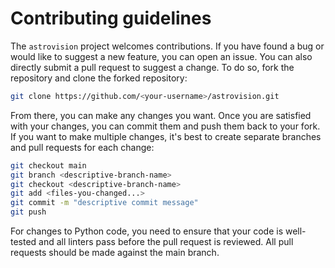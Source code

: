 # Contributing guidelines

The `astrovision` project welcomes contributions. If you have found a bug or would like to suggest a new feature, you can open an issue. You can also directly submit a pull request to suggest a change. To do so, fork the repository and clone the forked repository:

```bash
git clone https://github.com/<your-username>/astrovision.git
```

From there, you can make any changes you want. Once you are satisfied with your changes, you can commit them and push them back to your fork. If you want to make multiple changes, it's best to create separate branches and pull requests for each change:

```bash
git checkout main
git branch <descriptive-branch-name>
git checkout <descriptive-branch-name>
git add <files-you-changed...>
git commit -m "descriptive commit message"
git push
```

For changes to Python code, you need to ensure that your code is well-tested and all linters pass before the pull request is reviewed. All pull requests should be made against the main branch.
